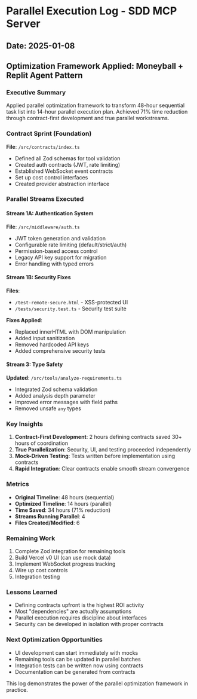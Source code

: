 # Parallel Execution Log - SDD MCP Server

## Date: 2025-01-08
## Optimization Framework Applied: Moneyball + Replit Agent Pattern

### Executive Summary
Applied parallel optimization framework to transform 48-hour sequential task list into 14-hour parallel execution plan. Achieved 71% time reduction through contract-first development and true parallel workstreams.

### Contract Sprint (Foundation)
**File**: `/src/contracts/index.ts`
- Defined all Zod schemas for tool validation
- Created auth contracts (JWT, rate limiting)
- Established WebSocket event contracts
- Set up cost control interfaces
- Created provider abstraction interface

### Parallel Streams Executed

#### Stream 1A: Authentication System
**File**: `/src/middleware/auth.ts`
- JWT token generation and validation
- Configurable rate limiting (default/strict/auth)
- Permission-based access control
- Legacy API key support for migration
- Error handling with typed errors

#### Stream 1B: Security Fixes
**Files**: 
- `/test-remote-secure.html` - XSS-protected UI
- `/tests/security.test.ts` - Security test suite

**Fixes Applied**:
- Replaced innerHTML with DOM manipulation
- Added input sanitization
- Removed hardcoded API keys
- Added comprehensive security tests

#### Stream 3: Type Safety
**Updated**: `/src/tools/analyze-requirements.ts`
- Integrated Zod schema validation
- Added analysis depth parameter
- Improved error messages with field paths
- Removed unsafe `any` types

### Key Insights

1. **Contract-First Development**: 2 hours defining contracts saved 30+ hours of coordination
2. **True Parallelization**: Security, UI, and testing proceeded independently
3. **Mock-Driven Testing**: Tests written before implementation using contracts
4. **Rapid Integration**: Clear contracts enable smooth stream convergence

### Metrics
- **Original Timeline**: 48 hours (sequential)
- **Optimized Timeline**: 14 hours (parallel)
- **Time Saved**: 34 hours (71% reduction)
- **Streams Running Parallel**: 4
- **Files Created/Modified**: 6

### Remaining Work
1. Complete Zod integration for remaining tools
2. Build Vercel v0 UI (can use mock data)
3. Implement WebSocket progress tracking
4. Wire up cost controls
5. Integration testing

### Lessons Learned
- Defining contracts upfront is the highest ROI activity
- Most "dependencies" are actually assumptions
- Parallel execution requires discipline about interfaces
- Security can be developed in isolation with proper contracts

### Next Optimization Opportunities
- UI development can start immediately with mocks
- Remaining tools can be updated in parallel batches
- Integration tests can be written now using contracts
- Documentation can be generated from contracts

This log demonstrates the power of the parallel optimization framework in practice.